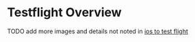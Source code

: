# Testflight Overview

TODO add more images and details not noted in [ios to test flight](08-ios-to-test-flight.md)
